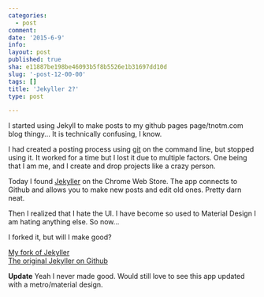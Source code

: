 ```yaml
---
categories:
  - post
comment: 
date: '2015-6-9'
info: 
layout: post
published: true
sha: e11887be198be46093b5f8b5526e1b31697dd10d
slug: '-post-12-00-00'
tags: []
title: 'Jekyller 2?'
type: post

---
```



I started using Jekyll to make posts to my github pages page/tnotm.com blog thingy... It is technically confusing, I know.

I had created a posting process using [git](http://en.wikipedia.org/wiki/Git_%28software%29) on the command line, but stopped using it.  It worked for a time but I lost it due to multiple factors.  One being that I am me, and I create and drop projects like a crazy person.

Today I found [Jekyller](https://chrome.google.com/webstore/detail/jekyller/lgdhgkhhglmhiacjecigalebiffjklec/related?utm_source=chrome-app-launcher-info-dialog) on the Chrome Web Store.  The app connects to Github and allows you to make new posts and edit old ones.  Pretty darn neat.

Then I realized that I hate the UI.  I have become so used to Material Design I am hating anything else.  So now...

I forked it, but will I make good?

[My fork of Jekyller](https://github.com/tnotm/jekyller) 
<br>
[The original Jekyller on Github](https://github.com/shinemoon/jekyller)

**Update** Yeah I never made good.  Would still love to see this app updated with a metro/material design.